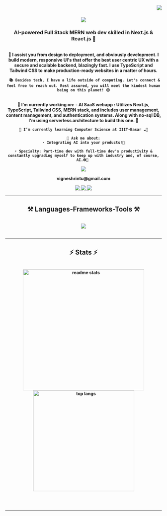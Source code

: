 <img align="right" src="https://visitor-badge.laobi.icu/badge?page_id=vigneshrintu.vigneshrintu" />

<h1 align="center">
    <img src="https://readme-typing-svg.herokuapp.com/?font=Righteous&size=35&center=true&vCenter=true&width=500&height=70&duration=4000&lines=Hi+There!+👋;+I'm+Vigneshwar+Reddy!;" />
</h1>

<h3 align="center"> <strong> AI-powered Full Stack MERN web dev skilled in Next.js & React.js 🚀 </h3>

<br/>

<div align="center">
    🌟 I assist you from design to deployment, and obviously development. I build modern, responsive UI's that offer the best user centric UX with a secure and scalable backend, blazingly fast. I use TypeScript and Tailwind CSS to make production-ready websites in a matter of hours.

     📚 Besides tech, I have a life outside of computing. Let's connect & feel free to reach out. Rest assured, you will meet the kindest human being on this planet! 😊
</div>

<br/>

<div align="center">
    <strong> 🔭 I’m currently working on:
    -  AI SaaS webapp :  Utilizes Next.js, TypeScript, Tailwind CSS, MERN stack, and includes user management, content management, and authentication systems. Along with no-sql DB, I'm using serverless architecture to build this one. 💼

    🌱 I’m currently learning Computer Science at IIIT-Basar ☁️🤖

    💬 Ask me about:
    - Integrating AI into your products!🔗

    ⚡ Specialty: Part-time dev with full-time dev's productivity & constantly upgrading myself to keep up with industry and, of course, AI.🌐🚀 
</div>


<div align="center">
    <a href="mailto:vigneshrintu@gmail">
        <img src="https://img.shields.io/badge/Gmail-333333?style=for-the-badge&logo=gmail&logoColor=red" />
    </a>
    <p>vigneshrintu@gmail.com</p>
    <a href="https://linkedin.com/in/vigneshrintu" target="_blank">
        <img src="https://img.shields.io/badge/LinkedIn-0077B5?style=for-the-badge&logo=linkedin&logoColor=white" />
    </a>
    <a href="YOUR_PORTFOLIO_URL" target="_blank">
        <img src="https://img.shields.io/badge/Portfolio-FF5722?style=for-the-badge&logo=todoist&logoColor=white" />
    </a>
    <a href="https://www.instagram.com/rin2_reddy/" target="_blank">
        <img src="https://img.shields.io/badge/Instagram-E4405F?style=for-the-badge&logo=instagram&logoColor=white" />
    </a>
</div>

<hr/>

<h2 align="center">⚒️ Languages-Frameworks-Tools ⚒️</h2>
<br/>
<div align="center">
    <img src="https://skillicons.dev/icons?i=nextjs,react,tailwind,typescript,express,nodejs,mongodb,mysql,javascript,html,css,java,cpp,c,python,ai,github,linux,figma,bootstrap,mui,vscode,git,postman,netlify,vercel,stackoverflow,svg,vscode,windows" /><br>
</div>

<br/>

<hr/>

<h2 align="center">⚡ Stats ⚡</h2>
<br/>
<div align="center">
  
  <img width=390 src="https://github-readme-stats.vercel.app/api?username=vigneshrintu&count_private=true&show_icons=true&theme=react&rank_icon=github&border_radius=10" alt="readme stats" />
  <br/>
  <img width=325 align="center" src="https://github-readme-stats.vercel.app/api/top-langs/?username=vigneshrintu&hide=HTML&langs_count=8&layout=compact&theme=react&border_radius=10&size_weight=0.5&count_weight=0.5&exclude_repo=github-readme-stats" alt="top langs" />
</div>

<br/><br/>

<hr/>

<br/>
